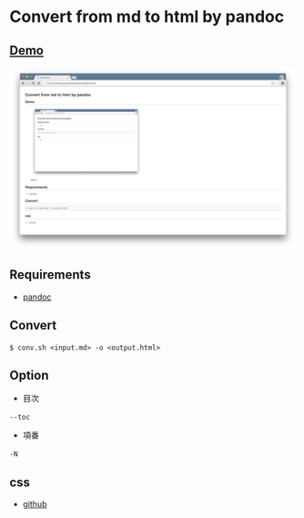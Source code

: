 # Convert from md to html by pandoc

## [Demo](http://yuu3.github.io/pandoc-convert/)

![Demo](img/demo.png)

## Requirements

- [pandoc](http://pandoc.org/)

## Convert

```
$ conv.sh <input.md> -o <output.html>
```

## Option

- 目次

`--toc`

- 項番

`-N`

## css

- [github](https://gist.github.com/griffin-stewie/9755783)
